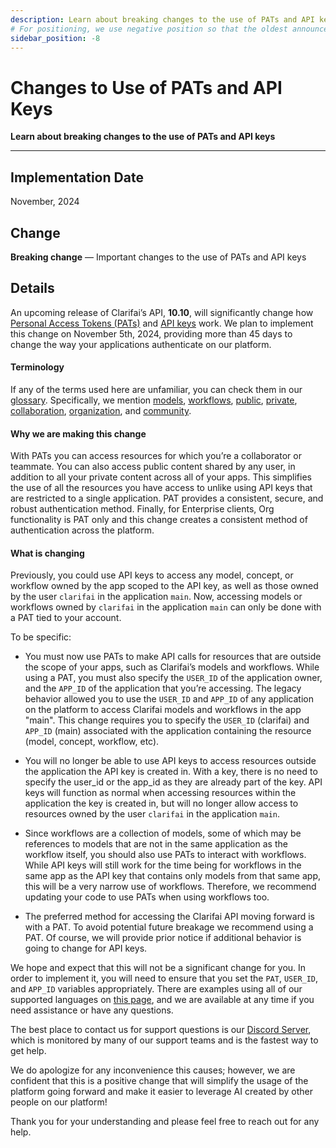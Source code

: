 ```yaml
---
description: Learn about breaking changes to the use of PATs and API keys
# For positioning, we use negative position so that the oldest announcements are displayed at the bottom. Any time you add a new announcement, increase the position by -1.
sidebar_position: -8
---
```


# Changes to Use of PATs and API Keys

**Learn about breaking changes to the use of PATs and API keys**
<hr />

## Implementation Date

November, 2024

## Change

**Breaking change** — Important changes to the use of PATs and API keys

## Details

An upcoming release of Clarifai’s API, **10.10**, will significantly change how [Personal Access Tokens (PATs)](https://docs.clarifai.com/clarifai-basics/authentication/personal-access-tokens/) and [API keys](https://docs.clarifai.com/clarifai-basics/authentication/app-specific-api-keys/) work. We plan to implement this change on November 5th, 2024, providing more than 45 days to change the way your applications authenticate on our platform.  

#### Terminology

If any of the terms used here are unfamiliar, you can check them in our [glossary](https://docs.clarifai.com/clarifai-basics/glossary). Specifically, we mention [models](https://docs.clarifai.com/clarifai-basics/glossary/#model), [workflows](https://docs.clarifai.com/clarifai-basics/glossary/#workflows), [public](https://docs.clarifai.com/clarifai-basics/glossary/#public), [private](https://docs.clarifai.com/clarifai-basics/glossary/#private), [collaboration](https://docs.clarifai.com/clarifai-basics/glossary/#collaboration), [organization](https://docs.clarifai.com/clarifai-basics/glossary/#organization), and [community](https://docs.clarifai.com/clarifai-basics/glossary/#community).

#### Why we are making this change

With PATs you can access resources for which you’re a collaborator or teammate. You can also access public content shared by any user, in addition to all your private content across all of your apps. This simplifies the use of all the resources you have access to unlike using API keys that are restricted to a single application. PAT provides a consistent, secure, and robust authentication method. Finally, for Enterprise clients, Org functionality is PAT only and this change creates a consistent method of authentication across the platform.

#### What is changing

Previously, you could use API keys to access any model, concept, or workflow owned by the app scoped to the API key, as well as those owned by the user `clarifai` in the application `main`. Now, accessing models or workflows owned by `clarifai` in the application `main` can only be done with a PAT tied to your account. 

To be specific:

- You must now use PATs to make API calls for resources that are outside the scope of your apps, such as Clarifai’s models and workflows. While using a PAT, you must also specify the `USER_ID` of the application owner, and the `APP_ID` of the application that you’re accessing. The legacy behavior allowed you to use the `USER_ID` and `APP_ID` of any application on the platform to access Clarifai models and workflows in the app "main". This change requires you to specify the `USER_ID` (clarifai) and `APP_ID` (main) associated with the application containing the resource (model, concept, workflow, etc).

- You will no longer be able to use API keys to access resources outside the application the API key is created in. With a key, there is no need to specify the user_id or the app_id as they are already part of the key. API keys will function as normal when accessing resources within the application the key is created in, but will no longer allow access to resources owned by the user `clarifai` in the application `main`.

- Since workflows are a collection of models, some of which may be references to models that are not in the same application as the workflow itself, you should also use PATs to interact with workflows. While API keys will still work for the time being for workflows in the same app as the API key that contains only models from that same app, this will be a very narrow use of workflows. Therefore, we recommend updating your code to use PATs when using workflows too.

- The preferred method for accessing the Clarifai API moving forward is with a PAT. To avoid potential future breakage we recommend using a PAT. Of course, we will provide prior notice if additional behavior is going to change for API keys.

We hope and expect that this will not be a significant change for you. In order to implement it, you will need to ensure that you set the `PAT`, `USER_ID`, and `APP_ID` variables appropriately. There are examples using all of our supported languages on [this page](https://docs.clarifai.com/api-guide/predict/images), and we are available at any time if you need assistance or have any questions.

The best place to contact us for support questions is our [Discord Server](https://discord.gg/WgUvPK4pVD), which is monitored by many of our support teams and is the fastest way to get help.

We do apologize for any inconvenience this causes; however, we are confident that this is a positive change that will simplify the usage of the platform going forward and make it easier to leverage AI created by other people on our platform!

Thank you for your understanding and please feel free to reach out for any help.

